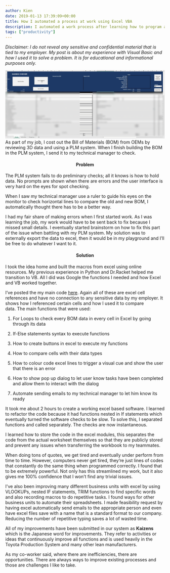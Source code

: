 ```yaml
---
author: Kien
date: 2019-01-13 17:39:09+00:00
title: How I automated a process at work using Excel VBA
description: I automated a work process after learning how to program and translated it in VB6
tags: ["productivity"]
---
```


_Disclaimer: I do not reveal any sensitive and confidential material that is tied to my employer. My post is about my experience with Visual Basic and how I used it to solve a problem. It is for educational and informational purposes only._

![](./project.gif)
As part of my job, I cost out the Bill of Materials (BOM) from OEMs by reviewing 3D data and using a PLM system. When I finish building the BOM in the PLM system, I send it to my technical manager to check.

#### <center>**Problem**</center>

The PLM system fails to do preliminary checks; all it knows is how to hold data. No prompts are shown when there are errors and the user interface is very hard on the eyes for spot checking.

When I saw my technical manager use a ruler to guide his eyes on the monitor to check horizontal lines to compare the old and new BOM, I automatically thought there has to be a better way.

I had my fair share of making errors when I first started work. As I was learning the job, my work would have to be sent back to fix because I missed small details. I eventually started brainstorm on how to fix this part of the issue when battling with my PLM system. My solution was to externally export the data to excel, then it would be in my playground and I’ll be free to do whatever I want to it.

#### <center>**Solution**</center>

I took the idea home and built the macros from excel using online resources. My previous experience in Python and Dr.Racket helped me transition to VB. All I did was Google the functions I needed and how Excel and VB worked together.

I’ve posted the my main code [here](https://github.com/kxdang/Excel-Macros-Checker). Again all of these are excel cell references and have no connection to any sensitive data by my employer. It shows how I referenced certain cells and how I used it to compare data. The main functions that were used:

1. For Loops to check every BOM data in every cell in Excel by going through its data

2) If-Else statements syntax to execute functions

3. How to create buttons in excel to execute my functions

4) How to compare cells with their data types

5. How to colour code excel lines to trigger a visual cue and show the user that there is an error

6) How to show pop up dialog to let user know tasks have been completed and allow them to interact with the dialog

7. Automate sending emails to my technical manager to let him know its ready

It took me about 2 hours to create a working excel based software. I learned to refactor the code because it had functions nested in If statements which eventually turned the software checks to be slow. To solve this, I separated functions and called separately. The checks are now instantaneous.

I learned how to store the code in the excel modules, this separates the code from the actual worksheet themselves so that they are publicly stored and prevent any issues when transferring the workbook to my teammates.

When doing tons of quotes, we get tired and eventually under perform from time to time. However, computers never get tired, they’re just lines of codes that constantly do the same thing when programmed correctly. I found that to be extremely powerful. Not only has this streamlined my work, but it also gives me 100% confidence that I won’t find any trivial issues.

I've also been improving many different business units with excel by using VLOOKUPs, nested IF statements, TRIM functions to find specific words and also recording macros to do repetitive tasks. I found ways for other business units to automate their spreadsheets. I made feasibility request by having excel automatically send emails to the appropriate person and even have excel files save with a name that is a standard format to our company. Reducing the number of repetitive typing saves a lot of wasted time.

All of my improvements have been submitted in our system as **Kaizens** which is the Japanese word for improvements. They refer to activities or ideas that continuously improve all functions and is used heavily in the Toyota Production System and many other lean manufacturers.

As my co-worker said, where there are inefficiencies, there are opportunities. There are always ways to improve existing processes and those are challenges I like to take.
